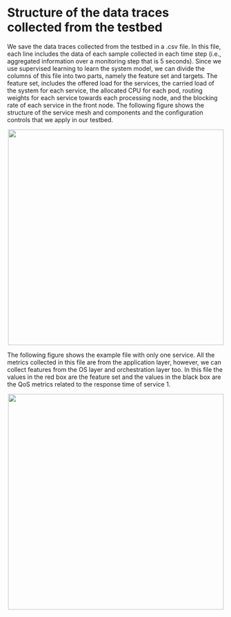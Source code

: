 # Structure of the data traces collected from the testbed

We save the data traces collected from the testbed in a .csv file. 
In this file, each line includes the data of each sample collected in each time step (i.e., aggregated information over a monitoring step that is 5 seconds).
Since we use supervised learning to learn the system model, we can divide the columns of this file into two parts, namely the feature set and targets. The feature set, includes the offered load for the services, the carried load of the system for each service, the allocated CPU for each pod, routing weights for each service towards each processing node, and the blocking rate of each service in the front node. The following figure shows the structure of the service mesh and components and the configuration controls that we apply in our testbed. 

<p align="center">
<img src="https://github.com/foroughsh/online_policy_adaptation_using_rollout/blob/main/documentation/usecase_graph%20(3).png" width="500"/>
</p>

The following figure shows the example file with only one service. All the metrics collected in this file are from the application layer, however, we can collect features from the OS layer and orchestration layer too. In this file the values in the red box are the feature set and the values in the black box are the QoS metrics related to the response time of service 1.

<p align="center">
<img src="https://github.com/foroughsh/online_policy_adaptation_using_rollout/blob/main/documentation/data_structure.png" width="500"/>
</p>
